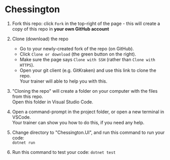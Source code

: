 # Chessington

1. Fork this repo: click `Fork` in the top-right of the page - this will create a copy of this repo in **your own GitHub account**

2. Clone (download) the repo
    * Go to your newly-created fork of the repo (on GitHub).
    * Click `Clone or download` (the green button on the right).
    * Make sure the page says `Clone with SSH` (rather than `Clone with HTTPS`).
    * Open your git client (e.g. GitKraken) and use this link to clone the repo.  
    Your trainer will able to help you with this.

3. "Cloning the repo" will create a folder on your computer with the files from this repo.  
Open this folder in Visual Studio Code.

4. Open a command-prompt in the project folder, or open a new terminal in VSCode.  
Your trainer can show you how to do this, if you need any help.

5. Change directory to "Chessington.UI", and run this command to run your code:  
`dotnet run`

6. Run this command to test your code:
`dotnet test`
